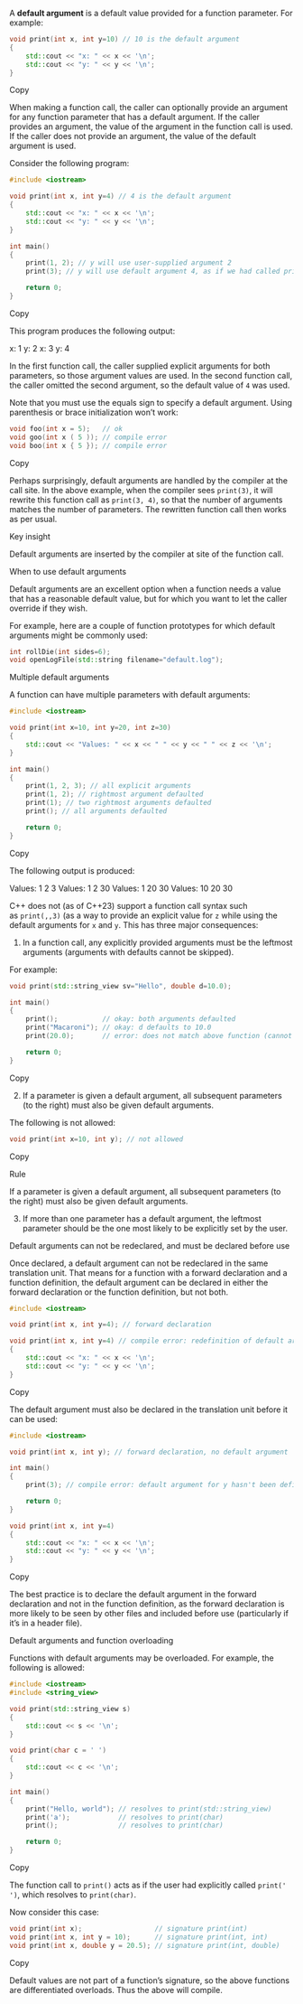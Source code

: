 

A **default argument** is a default value provided for a function parameter. For example:

```cpp
void print(int x, int y=10) // 10 is the default argument
{
    std::cout << "x: " << x << '\n';
    std::cout << "y: " << y << '\n';
}
```

Copy

When making a function call, the caller can optionally provide an argument for any function parameter that has a default argument. If the caller provides an argument, the value of the argument in the function call is used. If the caller does not provide an argument, the value of the default argument is used.

Consider the following program:

```cpp
#include <iostream>

void print(int x, int y=4) // 4 is the default argument
{
    std::cout << "x: " << x << '\n';
    std::cout << "y: " << y << '\n';
}

int main()
{
    print(1, 2); // y will use user-supplied argument 2
    print(3); // y will use default argument 4, as if we had called print(3, 4)

    return 0;
}
```

Copy

This program produces the following output:

x: 1
y: 2
x: 3
y: 4

In the first function call, the caller supplied explicit arguments for both parameters, so those argument values are used. In the second function call, the caller omitted the second argument, so the default value of `4` was used.

Note that you must use the equals sign to specify a default argument. Using parenthesis or brace initialization won’t work:

```cpp
void foo(int x = 5);   // ok
void goo(int x ( 5 )); // compile error
void boo(int x { 5 }); // compile error
```

Copy

Perhaps surprisingly, default arguments are handled by the compiler at the call site. In the above example, when the compiler sees `print(3)`, it will rewrite this function call as `print(3, 4)`, so that the number of arguments matches the number of parameters. The rewritten function call then works as per usual.

Key insight

Default arguments are inserted by the compiler at site of the function call.

When to use default arguments

Default arguments are an excellent option when a function needs a value that has a reasonable default value, but for which you want to let the caller override if they wish.

For example, here are a couple of function prototypes for which default arguments might be commonly used:

```cpp
int rollDie(int sides=6);
void openLogFile(std::string filename="default.log");
```



Multiple default arguments

A function can have multiple parameters with default arguments:

```cpp
#include <iostream>

void print(int x=10, int y=20, int z=30)
{
    std::cout << "Values: " << x << " " << y << " " << z << '\n';
}

int main()
{
    print(1, 2, 3); // all explicit arguments
    print(1, 2); // rightmost argument defaulted
    print(1); // two rightmost arguments defaulted
    print(); // all arguments defaulted

    return 0;
}
```

Copy

The following output is produced:

Values: 1 2 3
Values: 1 2 30
Values: 1 20 30
Values: 10 20 30

C++ does not (as of C++23) support a function call syntax such as `print(,,3)` (as a way to provide an explicit value for `z` while using the default arguments for `x` and `y`. This has three major consequences:

1. In a function call, any explicitly provided arguments must be the leftmost arguments (arguments with defaults cannot be skipped).

For example:

```cpp
void print(std::string_view sv="Hello", double d=10.0);

int main()
{
    print();           // okay: both arguments defaulted
    print("Macaroni"); // okay: d defaults to 10.0
    print(20.0);       // error: does not match above function (cannot skip argument for sv)

    return 0;
}
```

Copy

2. If a parameter is given a default argument, all subsequent parameters (to the right) must also be given default arguments.

The following is not allowed:

```cpp
void print(int x=10, int y); // not allowed
```

Copy

Rule

If a parameter is given a default argument, all subsequent parameters (to the right) must also be given default arguments.

3. If more than one parameter has a default argument, the leftmost parameter should be the one most likely to be explicitly set by the user.

Default arguments can not be redeclared, and must be declared before use

Once declared, a default argument can not be redeclared in the same translation unit. That means for a function with a forward declaration and a function definition, the default argument can be declared in either the forward declaration or the function definition, but not both.

```cpp
#include <iostream>

void print(int x, int y=4); // forward declaration

void print(int x, int y=4) // compile error: redefinition of default argument
{
    std::cout << "x: " << x << '\n';
    std::cout << "y: " << y << '\n';
}
```

Copy

The default argument must also be declared in the translation unit before it can be used:

```cpp
#include <iostream>

void print(int x, int y); // forward declaration, no default argument

int main()
{
    print(3); // compile error: default argument for y hasn't been defined yet

    return 0;
}

void print(int x, int y=4)
{
    std::cout << "x: " << x << '\n';
    std::cout << "y: " << y << '\n';
}
```

Copy

The best practice is to declare the default argument in the forward declaration and not in the function definition, as the forward declaration is more likely to be seen by other files and included before use (particularly if it’s in a header file).


Default arguments and function overloading

Functions with default arguments may be overloaded. For example, the following is allowed:

```cpp
#include <iostream>
#include <string_view>

void print(std::string_view s)
{
    std::cout << s << '\n';
}

void print(char c = ' ')
{
    std::cout << c << '\n';
}

int main()
{
    print("Hello, world"); // resolves to print(std::string_view)
    print('a');            // resolves to print(char)
    print();               // resolves to print(char)

    return 0;
}
```

Copy

The function call to `print()` acts as if the user had explicitly called `print(' ')`, which resolves to `print(char)`.

Now consider this case:

```cpp
void print(int x);                  // signature print(int)
void print(int x, int y = 10);      // signature print(int, int)
void print(int x, double y = 20.5); // signature print(int, double)
```

Copy

Default values are not part of a function’s signature, so the above functions are differentiated overloads. Thus the above will compile.

